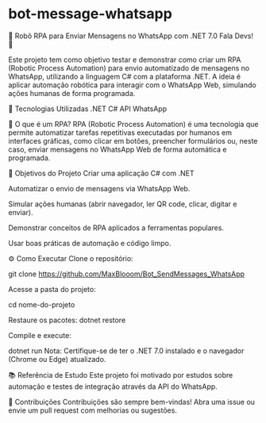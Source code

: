 # bot-message-whatsapp

🤖 Robô RPA para Enviar Mensagens no WhatsApp com .NET 7.0
Fala Devs! 👋

Este projeto tem como objetivo testar e demonstrar como criar um RPA (Robotic Process Automation) para envio automatizado de mensagens no WhatsApp, utilizando a linguagem C# com a plataforma .NET. A ideia é aplicar automação robótica para interagir com o WhatsApp Web, simulando ações humanas de forma programada.

🚀 Tecnologias Utilizadas
.NET
C#
API WhatsApp



🤖 O que é um RPA?
RPA (Robotic Process Automation) é uma tecnologia que permite automatizar tarefas repetitivas executadas por humanos em interfaces gráficas, como clicar em botões, preencher formulários ou, neste caso, enviar mensagens no WhatsApp Web de forma automática e programada.

🎯 Objetivos do Projeto
Criar uma aplicação C# com .NET

Automatizar o envio de mensagens via WhatsApp Web.

Simular ações humanas (abrir navegador, ler QR code, clicar, digitar e enviar).

Demonstrar conceitos de RPA aplicados a ferramentas populares.

Usar boas práticas de automação e código limpo.


⚙️ Como Executar
Clone o repositório:


git clone https://github.com/MaxBlooom/Bot_SendMessages_WhatsApp

Acesse a pasta do projeto:

cd nome-do-projeto

Restaure os pacotes:
dotnet restore

Compile e execute:

dotnet run
Nota: Certifique-se de ter o .NET 7.0 instalado e o navegador (Chrome ou Edge) atualizado.




📚 Referência de Estudo
Este projeto foi motivado por estudos sobre automação e testes de integração através da API do WhatsApp.

🤝 Contribuições
Contribuições são sempre bem-vindas! Abra uma issue ou envie um pull request com melhorias ou sugestões.